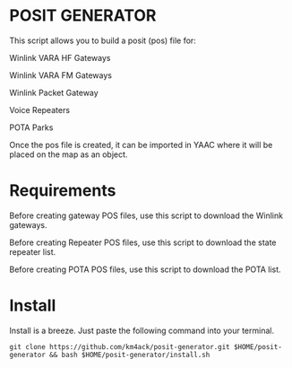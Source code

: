 # POSIT GENERATOR

This script allows you to build a posit (pos) file for:

Winlink VARA HF Gateways

Winlink VARA FM Gateways

Winlink Packet Gateway

Voice Repeaters

POTA Parks

Once the pos file is created, it can be imported in YAAC where it will be placed on the map as an object.

# Requirements

Before creating gateway POS files, use this script to download the Winlink gateways.

Before creating Repeater POS files, use this script to download the state repeater list.

Before creating POTA POS files, use this script to download the POTA list.

# Install

Install is a breeze. Just paste the following command into your terminal.

```
git clone https://github.com/km4ack/posit-generator.git $HOME/posit-generator && bash $HOME/posit-generator/install.sh
```

